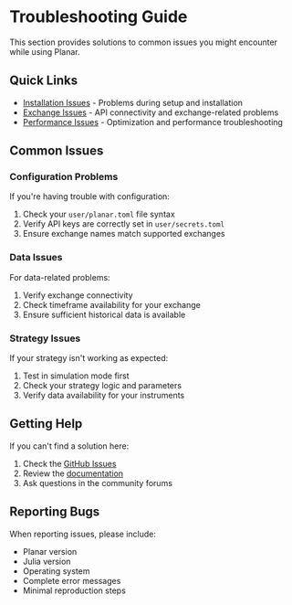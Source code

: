 <!--
title: "Troubleshooting Guide"
description: "Comprehensive troubleshooting guide for Planar trading bot issues"
category: "troubleshooting"
-->

# Troubleshooting Guide

This section provides solutions to common issues you might encounter while using Planar.

## Quick Links

- [Installation Issues](installation-issues.md) - Problems during setup and installation
- [Exchange Issues](exchange-issues.md) - API connectivity and exchange-related problems  
- [Performance Issues](performance-issues.md) - Optimization and performance troubleshooting

## Common Issues

### Configuration Problems

If you're having trouble with configuration:

1. Check your `user/planar.toml` file syntax
2. Verify API keys are correctly set in `user/secrets.toml`
3. Ensure exchange names match supported exchanges

### Data Issues

For data-related problems:

1. Verify exchange connectivity
2. Check timeframe availability for your exchange
3. Ensure sufficient historical data is available

### Strategy Issues

If your strategy isn't working as expected:

1. Test in simulation mode first
2. Check your strategy logic and parameters
3. Verify data availability for your instruments

## Getting Help

If you can't find a solution here:

1. Check the [GitHub Issues](https://github.com/defnlnotme/Planar.jl/issues)
2. Review the [documentation](../index.md)
3. Ask questions in the community forums

## Reporting Bugs

When reporting issues, please include:

- Planar version
- Julia version
- Operating system
- Complete error messages
- Minimal reproduction steps